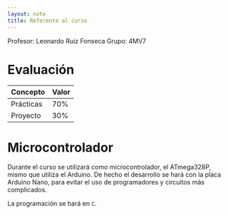 ```yaml
---
layout: note
title: Referente al curso
---
```


Profesor: Leonardo Ruiz Fonseca
Grupo: 4MV7

# Evaluación

| Concepto  | Valor  |
| -         | -      |
| Prácticas | $70\%$ |
| Proyecto  | $30\%$ |

# Microcontrolador
Durante el curso se utilizará como microcontrolador, el ATmega328P, mismo que utiliza el Arduino. De hecho el desarrollo se hará con la placa Arduino Nano, para evitar el uso de programadores y circuitos más complicados.

La programación se hará en `C`.
